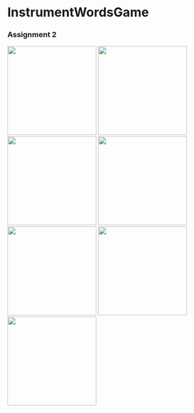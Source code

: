 # InstrumentWordsGame
### Assignment 2
<img src="https://user-images.githubusercontent.com/72803504/174868332-eaf88e67-38e5-4f25-b506-59d05db9b4bb.png" width="200">
<img src="https://user-images.githubusercontent.com/72803504/174869094-d8f00686-0dab-4c80-80b2-f4d0f6835a54.png" width="200">
<img src="https://user-images.githubusercontent.com/72803504/174868954-f93f5894-6620-4a46-95b6-06a916cbaea5.png" width="200">
<img src="https://user-images.githubusercontent.com/72803504/174869051-fba235db-e4dd-4736-9e79-93e8d2392d6a.png" width="200">
<img src="https://user-images.githubusercontent.com/72803504/174869549-0a42dda5-11f5-45b9-8188-8723713a7f86.png" width="200">
<img src="https://user-images.githubusercontent.com/72803504/174868653-92018dd5-a5d4-43e9-a815-65b13227fe6c.png" width="200">
<img src="https://user-images.githubusercontent.com/72803504/174868669-989bed09-367a-4272-98b0-da5c821205c8.png" width="200">
